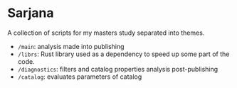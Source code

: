 # Sarjana

A collection of scripts for my masters study separated into themes.
- `/main`: analysis made into publishing
- `/librs`: Rust library used as a dependency to speed up some part of the code.
- `/diagnostics`: filters and catalog properties analysis post-publishing
- `/catalog`: evaluates parameters of catalog
